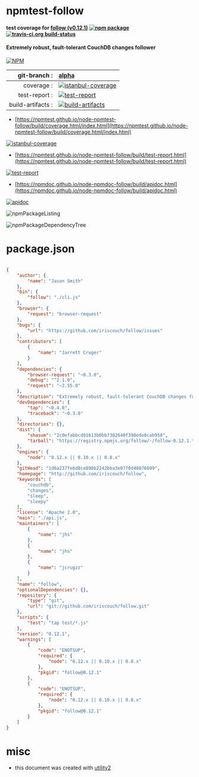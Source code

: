 # npmtest-follow

#### test coverage for  [follow (v0.12.1)](http://github.com/iriscouch/follow)  [![npm package](https://img.shields.io/npm/v/npmtest-follow.svg?style=flat-square)](https://www.npmjs.org/package/npmtest-follow) [![travis-ci.org build-status](https://api.travis-ci.org/npmtest/node-npmtest-follow.svg)](https://travis-ci.org/npmtest/node-npmtest-follow)

#### Extremely robust, fault-tolerant CouchDB changes follower

[![NPM](https://nodei.co/npm/follow.png?downloads=true&downloadRank=true&stars=true)](https://www.npmjs.com/package/follow)

| git-branch : | [alpha](https://github.com/npmtest/node-npmtest-follow/tree/alpha)|
|--:|:--|
| coverage : | [![istanbul-coverage](https://npmtest.github.io/node-npmtest-follow/build/coverage.badge.svg)](https://npmtest.github.io/node-npmtest-follow/build/coverage.html/index.html)|
| test-report : | [![test-report](https://npmtest.github.io/node-npmtest-follow/build/test-report.badge.svg)](https://npmtest.github.io/node-npmtest-follow/build/test-report.html)|
| build-artifacts : | [![build-artifacts](https://npmtest.github.io/node-npmtest-follow/glyphicons_144_folder_open.png)](https://github.com/npmtest/node-npmtest-follow/tree/gh-pages/build)|

- [https://npmtest.github.io/node-npmtest-follow/build/coverage.html/index.html](https://npmtest.github.io/node-npmtest-follow/build/coverage.html/index.html)

[![istanbul-coverage](https://npmtest.github.io/node-npmtest-follow/build/screenCapture.buildCi.browser.%252Ftmp%252Fbuild%252Fcoverage.lib.html.png)](https://npmtest.github.io/node-npmtest-follow/build/coverage.html/index.html)

- [https://npmtest.github.io/node-npmtest-follow/build/test-report.html](https://npmtest.github.io/node-npmtest-follow/build/test-report.html)

[![test-report](https://npmtest.github.io/node-npmtest-follow/build/screenCapture.buildCi.browser.%252Ftmp%252Fbuild%252Ftest-report.html.png)](https://npmtest.github.io/node-npmtest-follow/build/test-report.html)

- [https://npmdoc.github.io/node-npmdoc-follow/build/apidoc.html](https://npmdoc.github.io/node-npmdoc-follow/build/apidoc.html)

[![apidoc](https://npmdoc.github.io/node-npmdoc-follow/build/screenCapture.buildCi.browser.%252Ftmp%252Fbuild%252Fapidoc.html.png)](https://npmdoc.github.io/node-npmdoc-follow/build/apidoc.html)

![npmPackageListing](https://npmtest.github.io/node-npmtest-follow/build/screenCapture.npmPackageListing.svg)

![npmPackageDependencyTree](https://npmtest.github.io/node-npmtest-follow/build/screenCapture.npmPackageDependencyTree.svg)



# package.json

```json

{
    "author": {
        "name": "Jason Smith"
    },
    "bin": {
        "follow": "./cli.js"
    },
    "browser": {
        "request": "browser-request"
    },
    "bugs": {
        "url": "https://github.com/iriscouch/follow/issues"
    },
    "contributors": [
        {
            "name": "Jarrett Cruger"
        }
    ],
    "dependencies": {
        "browser-request": "~0.3.0",
        "debug": "^2.1.0",
        "request": "~2.55.0"
    },
    "description": "Extremely robust, fault-tolerant CouchDB changes follower",
    "devDependencies": {
        "tap": "~0.4.0",
        "traceback": "~0.3.0"
    },
    "directories": {},
    "dist": {
        "shasum": "2c0efabbcd91613b0bb7382640f390ede8cab958",
        "tarball": "https://registry.npmjs.org/follow/-/follow-0.12.1.tgz"
    },
    "engines": {
        "node": "0.12.x || 0.10.x || 0.8.x"
    },
    "gitHead": "1d6a237fe6d8ce898b2242bba3e07f0d48076699",
    "homepage": "http://github.com/iriscouch/follow",
    "keywords": [
        "couchdb",
        "changes",
        "sleep",
        "sleepy"
    ],
    "license": "Apache 2.0",
    "main": "./api.js",
    "maintainers": [
        {
            "name": "jhs"
        },
        {
            "name": "jhs"
        },
        {
            "name": "jcrugzz"
        }
    ],
    "name": "follow",
    "optionalDependencies": {},
    "repository": {
        "type": "git",
        "url": "git://github.com/iriscouch/follow.git"
    },
    "scripts": {
        "test": "tap test/*.js"
    },
    "version": "0.12.1",
    "warnings": [
        {
            "code": "ENOTSUP",
            "required": {
                "node": "0.12.x || 0.10.x || 0.8.x"
            },
            "pkgid": "follow@0.12.1"
        },
        {
            "code": "ENOTSUP",
            "required": {
                "node": "0.12.x || 0.10.x || 0.8.x"
            },
            "pkgid": "follow@0.12.1"
        }
    ]
}
```



# misc
- this document was created with [utility2](https://github.com/kaizhu256/node-utility2)
